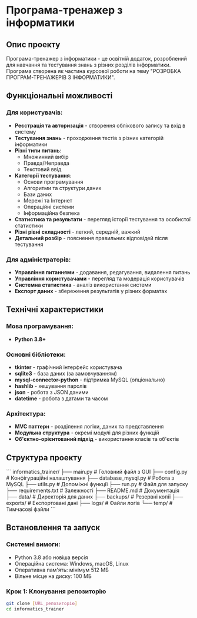 # Програма-тренажер з інформатики

## Опис проекту

Програма-тренажер з інформатики - це освітній додаток, розроблений для навчання та тестування знань з різних розділів інформатики. Програма створена як частина курсової роботи на тему "РОЗРОБКА ПРОГРАМ-ТРЕНАЖЕРІВ З ІНФОРМАТИКИ".

## Функціональні можливості

### Для користувачів:
- **Реєстрація та авторизація** - створення облікового запису та вхід в систему
- **Тестування знань** - проходження тестів з різних категорій інформатики
- **Різні типи питань**:
  - Множинний вибір
  - Правда/Неправда
  - Текстовий ввід
- **Категорії тестування**:
  - Основи програмування
  - Алгоритми та структури даних
  - Бази даних
  - Мережі та Інтернет
  - Операційні системи
  - Інформаційна безпека
- **Статистика та результати** - перегляд історії тестування та особистої статистики
- **Різні рівні складності** - легкий, середній, важкий
- **Детальний розбір** - пояснення правильних відповідей після тестування

### Для адміністраторів:
- **Управління питаннями** - додавання, редагування, видалення питань
- **Управління користувачами** - перегляд та модерація користувачів
- **Системна статистика** - аналіз використання системи
- **Експорт даних** - збереження результатів у різних форматах

## Технічні характеристики

### Мова програмування:
- **Python 3.8+**

### Основні бібліотеки:
- **tkinter** - графічний інтерфейс користувача
- **sqlite3** - база даних (за замовчуванням)
- **mysql-connector-python** - підтримка MySQL (опціонально)
- **hashlib** - хешування паролів
- **json** - робота з JSON даними
- **datetime** - робота з датами та часом

### Архітектура:
- **MVC паттерн** - розділення логіки, даних та представлення
- **Модульна структура** - окремі модулі для різних функцій
- **Об'єктно-орієнтований підхід** - використання класів та об'єктів

## Структура проекту

\`\`\`
informatics_trainer/
├── main.py                 # Головний файл з GUI
├── config.py              # Конфігураційні налаштування
├── database_mysql.py      # Робота з MySQL
├── utils.py               # Допоміжні функції
├── run.py                 # Файл для запуску
├── requirements.txt       # Залежності
├── README.md             # Документація
├── data/                 # Директорія для даних
├── backups/              # Резервні копії
├── exports/              # Експортовані дані
├── logs/                 # Файли логів
└── temp/                 # Тимчасові файли
\`\`\`

## Встановлення та запуск

### Системні вимоги:
- Python 3.8 або новіша версія
- Операційна система: Windows, macOS, Linux
- Оперативна пам'ять: мінімум 512 МБ
- Вільне місце на диску: 100 МБ

### Крок 1: Клонування репозиторію
```bash
git clone [URL_репозиторію]
cd informatics_trainer